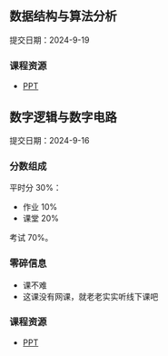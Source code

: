## 数据结构与算法分析

提交日期：2024-9-19

### 课程资源

- [PPT](https://github.com/yzbaaa/ZZU-CS-Courses-Resources/tree/master/01%20%E6%95%B0%E7%90%86%E5%9F%BA%E7%A1%80%20%26%20%E8%8B%B1%E8%AF%AD/%E6%95%B0%E6%8D%AE%E7%BB%93%E6%9E%84%E4%B8%8E%E7%AE%97%E6%B3%95%E5%88%86%E6%9E%90/PPT)

## 数字逻辑与数字电路

提交日期：2024-9-16

### 分数组成

平时分 30%：

- 作业 10%
- 课堂 20%

考试 70%。

### 零碎信息

- 课不难
- 这课没有网课，就老老实实听线下课吧

### 课程资源

- [PPT](https://github.com/yzbaaa/ZZU-CS-Courses-Resources/tree/master/01%20%E6%95%B0%E7%90%86%E5%9F%BA%E7%A1%80%20%26%20%E8%8B%B1%E8%AF%AD/%E6%95%B0%E5%AD%97%E9%80%BB%E8%BE%91%E4%B8%8E%E6%95%B0%E5%AD%97%E7%94%B5%E8%B7%AF/PPT)
